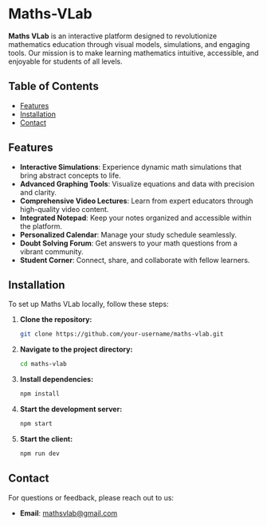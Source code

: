 # Maths-VLab

**Maths VLab** is an interactive platform designed to revolutionize mathematics education through visual models, simulations, and engaging tools. Our mission is to make learning mathematics intuitive, accessible, and enjoyable for students of all levels.

## Table of Contents

- [Features](#features)
- [Installation](#installation)
- [Contact](#contact)

## Features

- **Interactive Simulations**: Experience dynamic math simulations that bring abstract concepts to life.
- **Advanced Graphing Tools**: Visualize equations and data with precision and clarity.
- **Comprehensive Video Lectures**: Learn from expert educators through high-quality video content.
- **Integrated Notepad**: Keep your notes organized and accessible within the platform.
- **Personalized Calendar**: Manage your study schedule seamlessly.
- **Doubt Solving Forum**: Get answers to your math questions from a vibrant community.
- **Student Corner**: Connect, share, and collaborate with fellow learners.


## Installation

To set up Maths VLab locally, follow these steps:

1. **Clone the repository:**
   ```bash
   git clone https://github.com/your-username/maths-vlab.git
   ```
2. **Navigate to the project directory:**
   ```bash
   cd maths-vlab
   ```
3. **Install dependencies:**
   ```bash
   npm install
   ```
4. **Start the development server:**
   ```bash
   npm start
   ```
5. **Start the client:**
   ```bash
   npm run dev
   ```

## Contact

For questions or feedback, please reach out to us:

- **Email**: [mathsvlab@gmail.com](mailto:mathsvlab@gmail.com)


